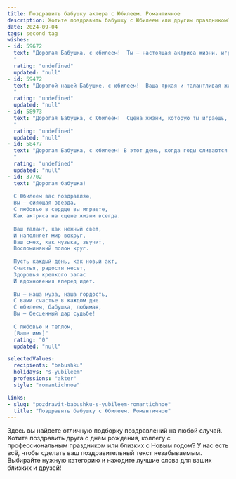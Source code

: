 ```yaml
---
title: Поздравить бабушку актера с Юбилеем. Романтичное
description: Хотите поздравить бабушку с Юбилеем или другим праздником? Наш ИИ создаст незабываемое поздравление, а вы обязательно выделитесь среди других.  
date: 2024-09-04
tags: second tag
wishes:
- id: 59672
  text: "Дорогая Бабушка, с юбилеем!  Ты – настоящая актриса жизни, играющая главные роли с такой легкостью, грацией и любовью, что каждый спектакль – это шедевр. Желаю тебе ярких, искрящихся эмоций,  вечного  огня в глазах и нескончаемого потока аплодисментов от благодарных зрителей – твоих родных и близких.
  "
  rating: "undefined"
  updated: "null"
- id: 59472
  text: "Дорогой нашей Бабушке, с юбилеем!  Ваша яркая и талантливая жизнь, наполненная настоящим актерским мастерством, восхищает нас. Вы умеете очаровывать, смешить, трогать до глубины души. Пусть ваш светлый талант продолжает радовать нас долгие годы!
  "
  rating: "undefined"
  updated: "null"
- id: 58973
  text: "Дорогая Бабушка, с Юбилеем!  Сцена жизни, которую ты играешь, полна тепла, любви и ярких красок.  Ты - талантливая актриса, чья игра трогает сердца и дарит радость.  Пусть этот юбилей станет началом новой, неповторимой роли, полной счастья и успеха!
  "
  rating: "undefined"
  updated: "null"
- id: 58477
  text: "Дорогая Бабушка, с юбилеем! В этот день, когда годы сливаются в прекрасную ленту Вашей жизни, мы хотим сказать, что Ваша душа - это сцена, на которой разыграны самые прекрасные роли: роли любящей матери, мудрой бабушки, талантливой актрисы. Пусть эта сцена всегда будет полна ярких эмоций, искренних аплодисментов и неиссякающего огня!
  "
  rating: "undefined"
  updated: "null"
- id: 37702
  text: "Дорогая бабушка!
  
  С Юбилеем вас поздравляю,
  Вы — сияющая звезда,
  С любовью в сердце вы играете,
  Как актриса на сцене жизни всегда.
  
  Ваш талант, как нежный свет,
  И наполняет мир вокруг,
  Ваш смех, как музыка, звучит,
  Воспоминаний полон круг.
  
  Пусть каждый день, как новый акт,
  Счастья, радости несет,
  Здоровья крепкого запас
  И вдохновения вперед идет.
  
  Вы — наша муза, наша гордость,
  С вами счастье в каждом дне.
  С юбилеем, бабушка, любимая,
  Вы — бесценный дар судьбе!
  
  С любовью и теплом,
  [Ваше имя]"
  rating: "0"
  updated: "null"

selectedValues:
  recipients: "babushku"
  holidays: "s-yubileem"
  professions: "akter"
  style: "romantichnoe"

links:
- slug: "pozdravit-babushku-s-yubileem-romantichnoe"
  title: "Поздравить бабушку с Юбилеем. Романтичное"
---
```


Здесь вы найдете отличную подборку поздравлений на любой случай. 
Хотите поздравить друга с днём рождения, коллегу с профессиональным праздником или близких с Новым годом? У нас есть всё, чтобы сделать ваш поздравительный текст незабываемым. Выбирайте нужную категорию и находите лучшие слова для ваших близких и друзей!
